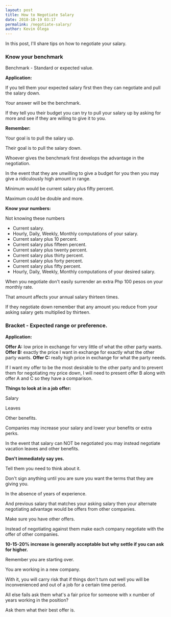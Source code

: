 ```yaml
--- 
layout: post 
title: How to Negotiate Salary
date: 2018-10-19 03:17
permalink: /negotiate-salary/ 
author: Kevin Olega 
--- 
```

In this post, I'll share tips on how to negotiate your salary.

### Know your benchmark

Benchmark - Standard or expected value. 

**Application:**

If you tell them your expected salary first then they can negotiate and pull the salary down. 

Your answer will be the benchmark.

If they tell you their budget you  can try to pull your salary up by asking for more and see if they are willing to give it to you. 

**Remember:**

Your goal is to pull the salary up. 

Their goal is to pull the salary down. 

Whoever gives the benchmark first develops the advantage in the negotiation. 

In the event that they are unwilling to give a budget for you then you may give a ridiculously high amount in range. 

Minimum would be current salary plus fifty percent.

Maximum could be double and more. 

**Know your numbers:**

Not knowing these numbers

- Current salary.
- Hourly, Daily, Weekly, Monthly computations of your salary.
- Current salary plus 10 percent. 
- Current salary plus fifteen percent.
- Current salary plus twenty percent. 
- Current salary plus thirty percent.
- Current salary plus forty percent. 
- Current salary plus fifty percent.
- Hourly, Daily, Weekly, Monthly computations of your desired salary.

When you negotiate don't easily surrender an extra Php 100 pesos on your monthly rate. 

That amount affects your annual salary thirteen times. 

If they negotiate down remember that any amount you reduce from your asking salary gets multiplied by thirteen. 

### Bracket - Expected range or preference. 

**Application:**

**Offer A:** low price in exchange for very little of what the other party wants. 
**Offer B:** exactly the price I want in exchange for exactly what the other party wants. 
**Offer C:** really high price in exchange for what the party needs. 

If I want my offer to be the most desirable to the other party and to prevent them for negotiating my price down, I will need to present offer B along with offer A and C so they have a comparison. 

**Things to look at in a job offer:**

Salary

Leaves 

Other benefits. 

Companies may increase your salary and lower your benefits or extra perks. 

In the event that salary can NOT be negotiated you may instead negotiate vacation leaves and other benefits. 

**Don't immediately say yes.** 

Tell them you need to think about it. 

Don't sign anything until you are sure you want the terms that they are giving you. 

In the absence of years of experience. 

And previous salary that matches your asking salary then your alternate negotiating advantage would be offers from other companies. 

Make sure you have other offers. 

Instead of negotiating against them make each company negotiate with the offer of other companies. 

**10-15-20% increase is generally acceptable but why settle if you can ask for higher.** 

Remember you are starting over. 

You are working in a new company. 

With it, you will carry risk that if things don't turn out well you will be inconvenienced and out of a job for a certain time period. 

All else fails ask them what's a fair price for someone with x number of years working in the position? 

Ask them what their best offer is.